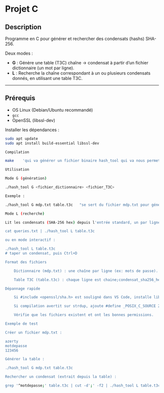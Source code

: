 # Projet C

## Description

Programme en C pour générer et rechercher des condensats (hashs) SHA-256.

Deux modes :  
- **G** : Génère une table (T3C) chaîne → condensat à partir d’un fichier dictionnaire (un mot par ligne).  
- **L** : Recherche la chaîne correspondant à un ou plusieurs condensats donnés, en utilisant une table T3C.

---

## Prérequis

- OS Linux (Debian/Ubuntu recommandé)  
- `gcc`  
- OpenSSL (libssl-dev)

Installer les dépendances :

```bash
sudo apt update
sudo apt install build-essential libssl-dev

Compilation

make    'qui va générer un fichier binaire hash_tool qui va nous permettre de faire nos manipulations'

Utilisation

Mode G (génération)

./hash_tool G <fichier_dictionnaire> <fichier_T3C>

Exemple :

./hash_tool G mdp.txt table.t3c   "se sert du fichier mdp.txt pour générer un autre fichier contenant les chaines;les condensats"

Mode L (recherche)

Lit les condensats (SHA-256 hex) depuis l'entrée standard, un par ligne, et affiche la chaîne correspondante ou [non trouvé].

cat queries.txt | ./hash_tool L table.t3c

ou en mode interactif :

./hash_tool L table.t3c
# taper un condensat, puis Ctrl+D

Format des fichiers

    Dictionnaire (mdp.txt) : une chaîne par ligne (ex: mots de passe).

    Table T3C (table.t3c) : chaque ligne est chaine;condensat_sha256_hex.

Dépannage rapide

    Si #include <openssl/sha.h> est souligné dans VS Code, installe libssl-dev et ajoute les chemins /usr/include et /usr/include/x86_64-linux-gnu dans la configuration IntelliSense (c_cpp_properties.json).

    Si compilation avertit sur strdup, ajoute #define _POSIX_C_SOURCE 200809L en tête de lookup.c.

    Vérifie que les fichiers existent et ont les bonnes permissions.

Exemple de test

Créer un fichier mdp.txt :

azerty
motdepasse
123456

Générer la table :

./hash_tool G mdp.txt table.t3c

Rechercher un condensat (extrait depuis la table) :

grep '^motdepasse;' table.t3c | cut -d';' -f2 | ./hash_tool L table.t3c
